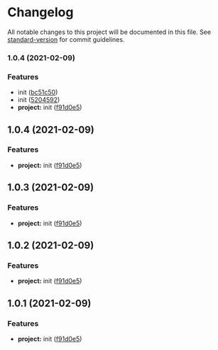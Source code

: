 # Changelog

All notable changes to this project will be documented in this file. See [standard-version](https://github.com/conventional-changelog/standard-version) for commit guidelines.

### 1.0.4 (2021-02-09)


### Features

* init ([bc51c50](https://github.com/tianma630/webpack-boilerplate/commit/bc51c50170998035eeace6d493d713ac1a8271c6))
* init ([5204592](https://github.com/tianma630/webpack-boilerplate/commit/52045928e7758df3ff1f85a84a81c4aac62735ca))
* **project:** init ([f91d0e5](https://github.com/tianma630/webpack-boilerplate/commit/f91d0e5894c02ac68debf847ff12d714d722a965))

## 1.0.4 (2021-02-09)


### Features

* **project:** init ([f91d0e5](https://github.com/tianma630/webpack-boilerplate/commit/f91d0e5894c02ac68debf847ff12d714d722a965))



## 1.0.3 (2021-02-09)


### Features

* **project:** init ([f91d0e5](https://github.com/tianma630/webpack-boilerplate/commit/f91d0e5894c02ac68debf847ff12d714d722a965))



## 1.0.2 (2021-02-09)


### Features

* **project:** init ([f91d0e5](https://github.com/tianma630/webpack-boilerplate/commit/f91d0e5894c02ac68debf847ff12d714d722a965))



## 1.0.1 (2021-02-09)


### Features

* **project:** init ([f91d0e5](https://github.com/tianma630/webpack-boilerplate/commit/f91d0e5894c02ac68debf847ff12d714d722a965))
